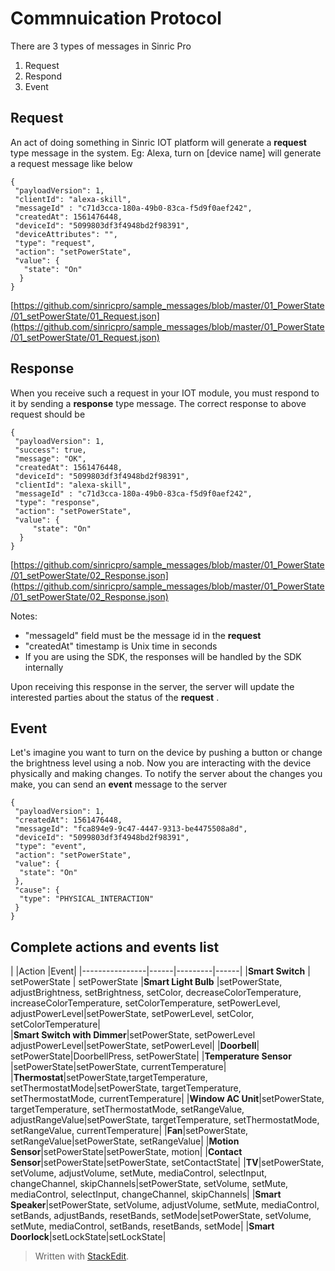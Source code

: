 
# Commnuication Protocol
There are 3 types of messages in Sinric Pro

 1. Request
 2. Respond
 3. Event

## Request
An act of doing something in Sinric IOT platform will generate a **request** type message in the system. Eg: Alexa, turn on [device name] will generate a request message like below  
```
{
 "payloadVersion": 1,
 "clientId": "alexa-skill",
 "messageId" : "c71d3cca-180a-49b0-83ca-f5d9f0aef242",
 "createdAt": 1561476448,
 "deviceId": "5099803df3f4948bd2f98391",
 "deviceAttributes": "",
 "type": "request",
 "action": "setPowerState",
 "value": {
   "state": "On"
  }
}
```
[https://github.com/sinricpro/sample_messages/blob/master/01_PowerState/01_setPowerState/01_Request.json](https://github.com/sinricpro/sample_messages/blob/master/01_PowerState/01_setPowerState/01_Request.json)

## Response
 When you receive such a request in your IOT module, you must respond to it by sending a **response** type message. The correct response to above request should be
```
{
 "payloadVersion": 1,
 "success": true,
 "message": "OK",
 "createdAt": 1561476448,
 "deviceId": "5099803df3f4948bd2f98391",
 "clientId": "alexa-skill",
 "messageId" : "c71d3cca-180a-49b0-83ca-f5d9f0aef242",
 "type": "response",
 "action": "setPowerState",
 "value": {
     "state": "On"
  }
}
```
[https://github.com/sinricpro/sample_messages/blob/master/01_PowerState/01_setPowerState/02_Response.json](https://github.com/sinricpro/sample_messages/blob/master/01_PowerState/01_setPowerState/02_Response.json)

Notes:
* "messageId" field must be the message id in the **request**
* "createdAt" timestamp is Unix time in seconds
* If you are using the SDK, the responses will be handled by the SDK internally

Upon receiving this response in the server, the server will update the interested parties about the status of the **request** .

## Event
Let's imagine you want to turn on the device by pushing a button or change the brightness level using a nob. Now you are interacting with the device physically and making changes. To notify the server about the changes you make, you can send an **event**  message to the server
``` 
{
 "payloadVersion": 1,
 "createdAt": 1561476448,
 "messageId": "fca894e9-9c47-4447-9313-be4475508a8d",
 "deviceId": "5099803df3f4948bd2f98391",
 "type": "event",
 "action": "setPowerState",
 "value": {
  "state": "On"
 },
 "cause": {
  "type": "PHYSICAL_INTERACTION"
 }
}
```


## Complete actions and events list

|                |Action |Event| 
|----------------|------|---------|------|
|**Smart Switch** | setPowerState | setPowerState 
|**Smart Light Bulb**  |setPowerState, adjustBrightness, setBrightness, setColor, decreaseColorTemperature, increaseColorTemperature, setColorTemperature, setPowerLevel, adjustPowerLevel|setPowerState, setPowerLevel, setColor, setColorTemperature|          
|**Smart Switch with Dimmer**|setPowerState, setPowerLevel adjustPowerLevel|setPowerState, setPowerLevel|
|**Doorbell**| setPowerState|DoorbellPress, setPowerState|
|**Temperature Sensor** |setPowerState|setPowerState, currentTemperature|
|**Thermostat**|setPowerState,targetTemperature, setThermostatMode|setPowerState, targetTemperature, setThermostatMode, currentTemperature|
|**Window AC Unit**|setPowerState, targetTemperature, setThermostatMode, setRangeValue, adjustRangeValue|setPowerState, targetTemperature, setThermostatMode, setRangeValue, currentTemperature|
|**Fan**|setPowerState, setRangeValue|setPowerState, setRangeValue|
|**Motion Sensor**|setPowerState|setPowerState, motion|
|**Contact Sensor**|setPowerState|setPowerState, setContactState|
|**TV**|setPowerState, setVolume, adjustVolume, setMute, mediaControl, selectInput, changeChannel, skipChannels|setPowerState, setVolume, setMute, mediaControl, selectInput, changeChannel, skipChannels|
|**Smart Speaker**|setPowerState, setVolume, adjustVolume, setMute, mediaControl, setBands, adjustBands, resetBands, setMode|setPowerState, setVolume, setMute, mediaControl, setBands, resetBands, setMode|
|**Smart Doorlock**|setLockState|setLockState| 

 



> Written with [StackEdit](https://stackedit.io/).
<!--stackedit_data:
eyJoaXN0b3J5IjpbODQ0OTIzMDg0XX0=
-->
